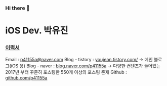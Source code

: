 ### Hi there 👋

# iOS Dev. 박유진

### [이력서](https://youjean.tistory.com/28)

Email : p41155a@naver.com
Blog - tistory : [youjean.tistory.com/](https://youjean.tistory.com/) -> 메인 블로그(iOS 용)
Blog - naver : [blog.naver.com/p41155a](https://blog.naver.com/p41155a) -> 다양한 컨텐츠가 들어있는 2017년 부터 꾸준히 포스팅한 550개 이상의 포스팅 존재
Github : [github.com/p41155a﻿](https://github.com/p41155a)

<!--
**p41155a/p41155a** is a ✨ _special_ ✨ repository because its `README.md` (this file) appears on your GitHub profile.

Here are some ideas to get you started:

- 🔭 I’m currently working on ...
- 🌱 I’m currently learning ...
- 👯 I’m looking to collaborate on ...
- 🤔 I’m looking for help with ...
- 💬 Ask me about ...
- 📫 How to reach me: ...
- 😄 Pronouns: ...
- ⚡ Fun fact: ...
-->
